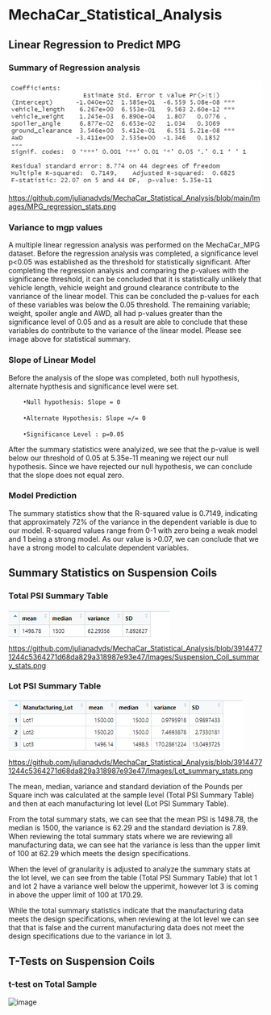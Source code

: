 # MechaCar_Statistical_Analysis


## Linear Regression to Predict MPG
### Summary of Regression analysis
![image](https://github.com/julianadvds/MechaCar_Statistical_Analysis/blob/main/Images/MPG_regression_stats.png)
https://github.com/julianadvds/MechaCar_Statistical_Analysis/blob/main/Images/MPG_regression_stats.png

### Variance to mgp values
A multiple linear regression analysis was performed on the MechaCar_MPG dataset.  Before the regression analysis was completed, a significance level p<0.05 was established as the threshold for statistically significant.  After completing the regression analysis and comparing the p-values with the significance threshold, it can be concluded that it is statistically unlikely that vehicle length, vehicle weight and ground clearance contribute to the vanriance of the linear model.  This can be concluded the p-values for each of these variables was below the 0.05 threshold.  The remaining variable; weight, spoiler angle and AWD, all had p-values greater than the significance level of 0.05 and as a result are able to conclude that these variables do contribute to the variance of the linear model.  Please see image above for statistical summary. 

### Slope of Linear Model
Before the analysis of the slope was completed, both null hypothesis, alternate hypthesis and significance level were set.

        •Null hypothesis: Slope = 0

        •Alternate Hypothesis: Slope =/= 0

        •Significance Level : p=0.05

After the summary statistics were analyized, we see that the p-value is well below our threshold of 0.05 at 5.35e-11 meaning we reject our null hypothesis.  Since we have rejected our null hypothesis, we can conclude that the slope does not equal zero.

### Model Prediction

The summary statistics show that the R-squared value is 0.7149, indicating that approximately 72% of the variance in the dependent variable is due to our model.  R-squared values range from 0-1 with zero being a weak model and 1 being a strong model.  As our value is >0.07, we can conclude that we have a strong model to calculate dependent variables.

## Summary Statistics on Suspension Coils
### Total PSI Summary Table
![image](https://github.com/julianadvds/MechaCar_Statistical_Analysis/blob/39144771244c5364271d68da829a318987e93e47/Images/Suspension_Coil_summary_stats.png)
https://github.com/julianadvds/MechaCar_Statistical_Analysis/blob/39144771244c5364271d68da829a318987e93e47/Images/Suspension_Coil_summary_stats.png

### Lot PSI Summary Table
![image](https://github.com/julianadvds/MechaCar_Statistical_Analysis/blob/39144771244c5364271d68da829a318987e93e47/Images/Lot_summary_stats.png)
https://github.com/julianadvds/MechaCar_Statistical_Analysis/blob/39144771244c5364271d68da829a318987e93e47/Images/Lot_summary_stats.png

The mean, median, variance and standard deviation of the Pounds per Square inch was calculated at the sample level (Total PSI Summary Table) and then at each manufacturing lot level (Lot PSI Summary Table).  

From the total summary stats, we can see that the mean PSI is 1498.78, the median is 1500, the variance is 62.29 and the standard deviation is 7.89.  When reviewing the total summary stats where we are reviewing all manufacturing data, we can see hat the variance is less than the upper limit of 100 at 62.29 which meets the design specifications.

When the level of granularity is adjusted to analyze the summary stats at the lot level, we can see from the table (Total PSI Summary Table) that lot 1 and lot 2 have a variance well below the upperimit, however lot 3 is coming in above the upper limit of 100 at 170.29.

While the total summary statistics indicate that the manufacturing data meets the design specifications, when reviewing at the lot level we can see that that is false and the current manufacturing data does not meet the design specifications due to the variance in lot 3.



## T-Tests on Suspension Coils

### t-test on Total Sample
![image]()